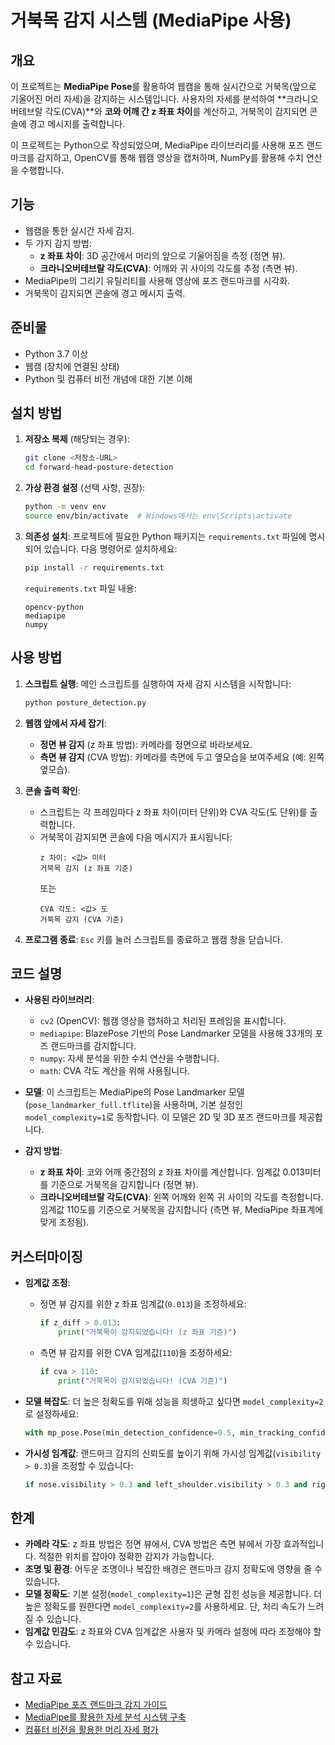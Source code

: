 # 거북목 감지 시스템 (MediaPipe 사용)

## 개요

이 프로젝트는 **MediaPipe Pose**를 활용하여 웹캠을 통해 실시간으로 거북목(앞으로 기울어진 머리 자세)을 감지하는 시스템입니다. 사용자의 자세를 분석하여 **크라니오버테브랄 각도(CVA)**와 **코와 어깨 간 z 좌표 차이**를 계산하고, 거북목이 감지되면 콘솔에 경고 메시지를 출력합니다.

이 프로젝트는 Python으로 작성되었으며, MediaPipe 라이브러리를 사용해 포즈 랜드마크를 감지하고, OpenCV를 통해 웹캠 영상을 캡처하며, NumPy를 활용해 수치 연산을 수행합니다.

## 기능

- 웹캠을 통한 실시간 자세 감지.
- 두 가지 감지 방법:
  - **z 좌표 차이**: 3D 공간에서 머리의 앞으로 기울어짐을 측정 (정면 뷰).
  - **크라니오버테브랄 각도(CVA)**: 어깨와 귀 사이의 각도를 추정 (측면 뷰).
- MediaPipe의 그리기 유틸리티를 사용해 영상에 포즈 랜드마크를 시각화.
- 거북목이 감지되면 콘솔에 경고 메시지 출력.

## 준비물

- Python 3.7 이상
- 웹캠 (장치에 연결된 상태)
- Python 및 컴퓨터 비전 개념에 대한 기본 이해

## 설치 방법

1. **저장소 복제** (해당되는 경우):

   ```bash
   git clone <저장소-URL>
   cd forward-head-posture-detection
   ```

2. **가상 환경 설정** (선택 사항, 권장):

   ```bash
   python -m venv env
   source env/bin/activate  # Windows에서는 env\Scripts\activate
   ```

3. **의존성 설치**:
   프로젝트에 필요한 Python 패키지는 `requirements.txt` 파일에 명시되어 있습니다. 다음 명령어로 설치하세요:

   ```bash
   pip install -r requirements.txt
   ```

   `requirements.txt` 파일 내용:

   ```
   opencv-python
   mediapipe
   numpy
   ```

## 사용 방법

1. **스크립트 실행**:
   메인 스크립트를 실행하여 자세 감지 시스템을 시작합니다:

   ```bash
   python posture_detection.py
   ```

2. **웹캠 앞에서 자세 잡기**:

   - **정면 뷰 감지** (z 좌표 방법): 카메라를 정면으로 바라보세요.
   - **측면 뷰 감지** (CVA 방법): 카메라를 측면에 두고 옆모습을 보여주세요 (예: 왼쪽 옆모습).

3. **콘솔 출력 확인**:

   - 스크립트는 각 프레임마다 z 좌표 차이(미터 단위)와 CVA 각도(도 단위)를 출력합니다.
   - 거북목이 감지되면 콘솔에 다음 메시지가 표시됩니다:
     ```
     z 차이: <값> 미터
     거북목 감지 (z 좌표 기준)
     ```
     또는
     ```
     CVA 각도: <값> 도
     거북목 감지 (CVA 기준)
     ```

4. **프로그램 종료**:
   `Esc` 키를 눌러 스크립트를 종료하고 웹캠 창을 닫습니다.

## 코드 설명

- **사용된 라이브러리**:

  - `cv2` (OpenCV): 웹캠 영상을 캡처하고 처리된 프레임을 표시합니다.
  - `mediapipe`: BlazePose 기반의 Pose Landmarker 모델을 사용해 33개의 포즈 랜드마크를 감지합니다.
  - `numpy`: 자세 분석을 위한 수치 연산을 수행합니다.
  - `math`: CVA 각도 계산을 위해 사용됩니다.

- **모델**:
  이 스크립트는 MediaPipe의 Pose Landmarker 모델(`pose_landmarker_full.tflite`)을 사용하며, 기본 설정인 `model_complexity=1`로 동작합니다. 이 모델은 2D 및 3D 포즈 랜드마크를 제공합니다.

- **감지 방법**:
  - **z 좌표 차이**: 코와 어깨 중간점의 z 좌표 차이를 계산합니다. 임계값 0.013미터를 기준으로 거북목을 감지합니다 (정면 뷰).
  - **크라니오버테브랄 각도(CVA)**: 왼쪽 어깨와 왼쪽 귀 사이의 각도를 측정합니다. 임계값 110도를 기준으로 거북목을 감지합니다 (측면 뷰, MediaPipe 좌표계에 맞게 조정됨).

## 커스터마이징

- **임계값 조정**:

  - 정면 뷰 감지를 위한 z 좌표 임계값(`0.013`)을 조정하세요:
    ```python
    if z_diff > 0.013:
        print("거북목이 감지되었습니다! (z 좌표 기준)")
    ```
  - 측면 뷰 감지를 위한 CVA 임계값(`110`)을 조정하세요:
    ```python
    if cva > 110:
        print("거북목이 감지되었습니다! (CVA 기준)")
    ```

- **모델 복잡도**:
  더 높은 정확도를 위해 성능을 희생하고 싶다면 `model_complexity=2`로 설정하세요:

  ```python
  with mp_pose.Pose(min_detection_confidence=0.5, min_tracking_confidence=0.5, model_complexity=2) as pose:
  ```

- **가시성 임계값**:
  랜드마크 감지의 신뢰도를 높이기 위해 가시성 임계값(`visibility > 0.3`)을 조정할 수 있습니다:
  ```python
  if nose.visibility > 0.3 and left_shoulder.visibility > 0.3 and right_shoulder.visibility > 0.3:
  ```

## 한계

- **카메라 각도**: z 좌표 방법은 정면 뷰에서, CVA 방법은 측면 뷰에서 가장 효과적입니다. 적절한 위치를 잡아야 정확한 감지가 가능합니다.
- **조명 및 환경**: 어두운 조명이나 복잡한 배경은 랜드마크 감지 정확도에 영향을 줄 수 있습니다.
- **모델 정확도**: 기본 설정(`model_complexity=1`)은 균형 잡힌 성능을 제공합니다. 더 높은 정확도를 원한다면 `model_complexity=2`를 사용하세요. 단, 처리 속도가 느려질 수 있습니다.
- **임계값 민감도**: z 좌표와 CVA 임계값은 사용자 및 카메라 설정에 따라 조정해야 할 수 있습니다.

## 참고 자료

- [MediaPipe 포즈 랜드마크 감지 가이드](https://ai.google.dev/edge/mediapipe/solutions/vision/pose_landmarker)
- [MediaPipe를 활용한 자세 분석 시스템 구축](https://learnopencv.com/building-a-body-posture-analysis-system-using-mediapipe/)
- [컴퓨터 비전을 활용한 머리 자세 평가](https://www.mdpi.com/2076-3417/13/6/3910)

<!-- ## 라이선스

이 프로젝트는 MIT 라이선스에 따라 배포됩니다. 자유롭게 수정 및 배포가 가능합니다.

---

**작성자**: [사용자 이름]
**작성일**: 2025년 4월 -->
